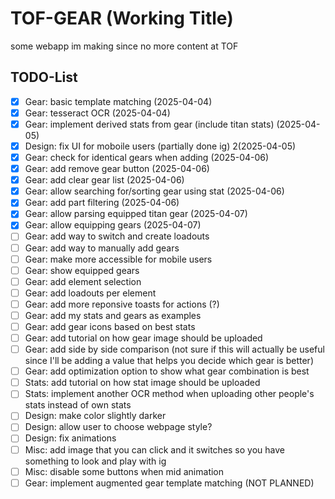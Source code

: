 # TOF-GEAR (Working Title)

some webapp im making since no more content at TOF

## TODO-List

- [x] Gear: basic template matching (2025-04-04)
- [x] Gear: tesseract OCR (2025-04-04)
- [x] Gear: implement derived stats from gear (include titan stats) (2025-04-05)
- [x] Design: fix UI for moboile users (partially done ig) 2(2025-04-05)
- [x] Gear: check for identical gears when adding (2025-04-06)
- [x] Gear: add remove gear button (2025-04-06)
- [x] Gear: add clear gear list (2025-04-06)
- [x] Gear: allow searching for/sorting gear using stat (2025-04-06)
- [x] Gear: add part filtering (2025-04-06)
- [x] Gear: allow parsing equipped titan gear (2025-04-07)
- [x] Gear: allow equipping gears (2025-04-07)
- [ ] Gear: add way to switch and create loadouts
- [ ] Gear: add way to manually add gears
- [ ] Gear: make more accessible for mobile users
- [ ] Gear: show equipped gears
- [ ] Gear: add element selection
- [ ] Gear: add loadouts per element
- [ ] Gear: add more reponsive toasts for actions (?)
- [ ] Gear: add my stats and gears as examples
- [ ] Gear: add gear icons based on best stats
- [ ] Gear: add tutorial on how gear image should be uploaded
- [ ] Gear: add side by side comparison (not sure if this will actually be useful since I'll be adding a value that helps you decide which gear is better)
- [ ] Gear: add optimization option to show what gear combination is best
- [ ] Stats: add tutorial on how stat image should be uploaded
- [ ] Stats: implement another OCR method when uploading other people's stats instead of own stats
- [ ] Design: make color slightly darker
- [ ] Design: allow user to choose webpage style?
- [ ] Design: fix animations
- [ ] Misc: add image that you can click and it switches so you have something to look and play with ig
- [ ] Misc: disable some buttons when mid animation
- [ ] Gear: implement augmented gear template matching (NOT PLANNED)
